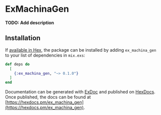 # ExMachinaGen

**TODO: Add description**

## Installation

If [available in Hex](https://hex.pm/docs/publish), the package can be installed
by adding `ex_machina_gen` to your list of dependencies in `mix.exs`:

```elixir
def deps do
  [
    {:ex_machina_gen, "~> 0.1.0"}
  ]
end
```

Documentation can be generated with [ExDoc](https://github.com/elixir-lang/ex_doc)
and published on [HexDocs](https://hexdocs.pm). Once published, the docs can
be found at [https://hexdocs.pm/ex_machina_gen](https://hexdocs.pm/ex_machina_gen).


